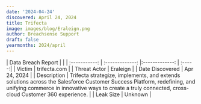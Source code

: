 ```yaml
---
date: '2024-04-24'
discovered: April 24, 2024
title: Trifecta
image: images/blog/Eraleign.png
author: Breachsense Support
draft: false
yearmonths: 2024/april
---
```


| Data Breach Report           |              | 
| :-----------: | :-------------:     |:-------------:    | :-----:|
| Victim      | trifecta.com      | 
| Threat Actor      | Eraleign      | 
| Date Discovered      | Apr 24, 2024      | 
| Description      | Trifecta strategize, implements, and extends solutions across the Salesforce Customer Success Platform, redefining, and unifying commerce in innovative ways to create a truly connected, cross-cloud Customer 360 experience.      | 
| Leak Size      | Unknown      | 
